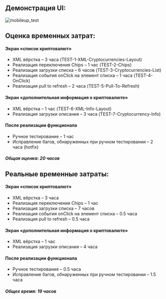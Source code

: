 ## Демонстрация UI:
![mobileup_test](https://github.com/safarovrk/mobile-up-test/assets/63085095/0b4b5fbf-42a6-45ca-b30e-3204f5b8c4d4)

## Оценка временных затрат:

#### Экран «список криптовалют»
* XML вёрстка – 3 часа (TEST-1-XML-Cryptocurrencies-Layout)
* Реализация переключения Chips – 1 час (TEST-2-Chips)
* Реализация загрузки списка – 6 часов (TEST-3-Cryptocurrencies-List)
* Реализация события onClick на элемент списка – 1 часа (TEST-4-OnClick)
* Реализация pull to refresh – 2 часа (TEST-5-Pull-To-Refresh)

#### Экран «дополнительная информация о криптовалюте»
* XML вёрстка – 1 час (TEST-6-XML-Info-Layout)
* Реализация загрузки описания – 3 часа (TEST-7-Cryptocurrency-Info)

#### После реализации функционала
* Ручное тестирование – 1 час
* Исправление багов, обнаруженных при ручном тестировании – 2 часа (hotfix)

##### Общая оценка: 20 часов

## Реальные временные затраты:

#### Экран «список криптовалют»
* XML вёрстка – 3 часа
* Реализация переключения Chips – 1 час
* Реализация загрузки списка – 7 часов
* Реализация события onClick на элемент списка – 0.5 часа
* Реализация pull to refresh – 0.5 часа

#### Экран «дополнительная информация о криптовалюте»
* XML вёрстка – 1 час
* Реализация загрузки описания – 4 часа

#### После реализации функционала
* Ручное тестирование – 0.5 часа
* Исправление багов, обнаруженных при ручном тестировании – 1.5 часа

##### Общее время: 19 часов


